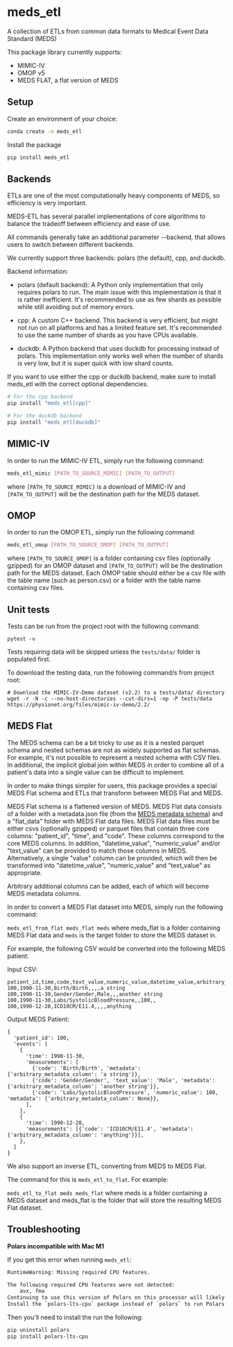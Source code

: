 # meds_etl

A collection of ETLs from common data formats to Medical Event Data Standard (MEDS)

This package library currently supports:

- MIMIC-IV
- OMOP v5
- MEDS FLAT, a flat version of MEDS

## Setup
Create an environment of your choice:
```bash
conda create -n meds_etl
```
Install the package
```bash
pip install meds_etl
```

## Backends

ETLs are one of the most computationally heavy components of MEDS, so efficiency is very important.

MEDS-ETL has several parallel implementations of core algorithms to balance the tradeoff between efficiency and ease of use.

All commands generally take an additional parameter --backend, that allows users to switch between different backends.

We currently support three backends: polars (the default), cpp, and duckdb.

Backend information:

- polars (default backend): A Python only implementation that only requires polars to run. The main issue with this implementation is that it is rather inefficient. It's recommended to use as few shards as possible while still avoiding out of memory errors.

- cpp: A custom C++ backend. This backend is very efficient, but might not run on all platforms and has a limited feature set. It's recommended to use the same number of shards as you have CPUs available.

- duckdb: A Python backend that uses duckdb for processing instead of polars. This implementation only works well when the number of shards is very low, but it is super quick with low shard counts.

If you want to use either the cpp or duckdb backend, make sure to install meds_etl with the correct optional dependencies.

```bash
# For the cpp backend
pip install "meds_etl[cpp]"
```

```bash
# For the duckdb backend
pip install "meds_etl[duckdb]"
```

## MIMIC-IV

In order to run the MIMIC-IV ETL, simply run the following command:

```bash
meds_etl_mimic [PATH_TO_SOURCE_MIMIC] [PATH_TO_OUTPUT]
```

where `[PATH_TO_SOURCE_MIMIC]` is a download of MIMIC-IV and `[PATH_TO_OUTPUT]` will be the destination path for the MEDS dataset.

## OMOP

In order to run the OMOP ETL, simply run the following command:

```bash
meds_etl_omop [PATH_TO_SOURCE_OMOP] [PATH_TO_OUTPUT]
```

where `[PATH_TO_SOURCE_OMOP]` is a folder containing csv files (optionally gzipped) for an OMOP dataset and `[PATH_TO_OUTPUT]` will be the destination path for the MEDS dataset. Each OMOP table should either be a csv file with the table name (such as person.csv) or a folder with the table name containing csv files.

## Unit tests

Tests can be run from the project root with the following command:

```
pytest -v
```

Tests requiring data will be skipped unless the `tests/data/` folder is populated first.

To download the testing data, run the following command/s from project root:

```
# Download the MIMIC-IV-Demo dataset (v2.2) to a tests/data/ directory
wget -r -N -c --no-host-directories --cut-dirs=1 -np -P tests/data https://physionet.org/files/mimic-iv-demo/2.2/
```

## MEDS Flat

The MEDS schema can be a bit tricky to use as it is a nested parquet schema and nested schemas are not as widely supported as flat schemas. For example, it's not possible to represent a nested schema with CSV files. In additional, the implicit global join within MEDS in order to combine all of a patient's data into a single value can be difficult to implement.

In order to make things simpler for users, this package provides a special MEDS Flat schema and ETLs that transform between MEDS Flat and MEDS.

MEDS Flat schema is a flattened version of MEDS. MEDS Flat data consists of a folder with a metadata.json file (from the [MEDS metadata schema](https://github.com/Medical-Event-Data-Standard/meds/blob/main/src/meds/__init__.py#L99)) and a "flat_data" folder with MEDS Flat data files. MEDS Flat data files must be either csvs (optionally gzipped) or parquet files that contain three core columns: "patient_id", "time", and "code". These columns correspond to the core MEDS columns. In addition, "datetime_value", "numeric_value" and/or "text_value" can be provided to match those columns in MEDS. Alternatively, a single "value" column can be provided, which will then be transformed into  "datetime_value", "numeric_value" and "text_value" as appropriate.

Arbitrary additional columns can be added, each of which will become MEDS metadata columns.

In order to convert a MEDS Flat dataset into MEDS, simply run the following command:

`meds_etl_from_flat meds_flat meds` where meds_flat is a folder containing MEDS Flat data and `meds` is the target folder to store the MEDS dataset in.

For example, the following CSV would be converted into the following MEDS patient:

Input CSV:
```
patient_id,time,code,text_value,numeric_value,datetime_value,arbitrary_metadata_column
100,1990-11-30,Birth/Birth,,,,a string
100,1990-11-30,Gender/Gender,Male,,,another string
100,1990-11-30,Labs/SystolicBloodPressure,,100,,
100,1990-12-28,ICD10CM/E11.4,,,,anything
```

Output MEDS Patient:
```
{
  'patient_id': 100,
  'events': [
    {
      'time': 1990-11-30,
      'measurements': [
        {'code': 'Birth/Birth', 'metadata': {'arbitrary_metadata_column': 'a string'}},
        {'code': 'Gender/Gender', 'text_value': 'Male', 'metadata': {'arbitrary_metadata_column': 'another string'}},
        {'code': 'Labs/SystolicBloodPressure', 'numeric_value': 100, 'metadata': {'arbitrary_metadata_column': None}},
      ],
    },
    {
      'time': 1990-12-28,
      'measurements': [{'code': 'ICD10CM/E11.4', 'metadata': {'arbitrary_metadata_column': 'anything'}}],
    },
  ]
}
```

We also support an inverse ETL, converting from MEDS to MEDS Flat.

The command for this is `meds_etl_to_flat`. For example:

`meds_etl_to_flat meds meds_flat` where meds is a folder containing a MEDS dataset and meds_flat is the folder that will store the resulting MEDS Flat dataset.

## Troubleshooting

**Polars incompatible with Mac M1**

If you get this error when running `meds_etl`:

```bash
RuntimeWarning: Missing required CPU features.

The following required CPU features were not detected:
    avx, fma
Continuing to use this version of Polars on this processor will likely result in a crash.
Install the `polars-lts-cpu` package instead of `polars` to run Polars with better compatibility.
```

Then you'll need to install the run the following:

```bash
pip uninstall polars
pip install polars-lts-cpu
```
